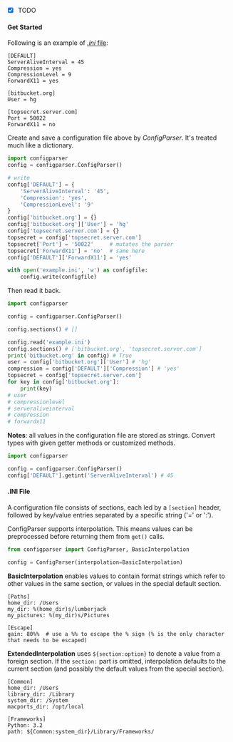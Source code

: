 - [x] TODO

#### Get Started

Following is an example of [*.ini* file](#.ini-file):

```
[DEFAULT]
ServerAliveInterval = 45
Compression = yes
CompressionLevel = 9
ForwardX11 = yes

[bitbucket.org]
User = hg

[topsecret.server.com]
Port = 50022
ForwardX11 = no
```

Create and save a configuration file above by *ConfigParser*. It's treated much like a dictionary. 

```python
import configparser
config = configparser.ConfigParser()

# write
config['DEFAULT'] = {
    'ServerAliveInterval': '45',
    'Compression': 'yes',
    'CompressionLevel': '9'
}
config['bitbucket.org'] = {}
config['bitbucket.org']['User'] = 'hg'
config['topsecret.server.com'] = {}
topsecret = config['topsecret.server.com']
topsecret['Port'] = '50022'     # mutates the parser
topsecret['ForwardX11'] = 'no'  # same here
config['DEFAULT']['ForwardX11'] = 'yes'

with open('example.ini', 'w') as configfile:
    config.write(configfile)
```

Then read it back.

```python
import configparser

config = configparser.ConfigParser()

config.sections() # []

config.read('example.ini')
config.sections() # ['bitbucket.org', 'topsecret.server.com']
print('bitbucket.org' in config) # True
user = config['bitbucket.org']['User'] # 'hg'
compression = config['DEFAULT']['Compression'] # 'yes'
topsecret = config['topsecret.server.com']
for key in config['bitbucket.org']:  
    print(key)
# user
# compressionlevel
# serveraliveinterval
# compression
# forwardx11
```

**Notes**: all values in the configuration file are stored as strings. Convert types with given getter methods or customized methods.

```python
import configparser

config = configparser.ConfigParser()
config['DEFAULT'].getint('ServerAliveInterval') # 45
```

#### .INI File

A configuration file consists of sections, each led by a `[section]` header, followed by key/value entries separated by a specific string ('=' or ':').

ConfigParser supports interpolation. This means values can be preprocessed before returning them from `get()` calls.

```python
from configparser import ConfigParser, BasicInterpolation

config = ConfigParser(interpolation=BasicInterpolation)
```

**BasicInterpolation** enables values to contain format strings which refer to other values in the same section, or values in the special default section.

```
[Paths]
home_dir: /Users
my_dir: %(home_dir)s/lumberjack
my_pictures: %(my_dir)s/Pictures

[Escape]
gain: 80%%  # use a %% to escape the % sign (% is the only character that needs to be escaped)
```

**ExtendedInterpolation** uses `${section:option}` to denote a value from a foreign section. If the `section:` part is omitted, interpolation defaults to the current section (and possibly the default values from the special section).

```
[Common]
home_dir: /Users
library_dir: /Library
system_dir: /System
macports_dir: /opt/local

[Frameworks]
Python: 3.2
path: ${Common:system_dir}/Library/Frameworks/
```